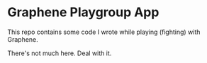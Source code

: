 # Graphene Playgroup App

This repo contains some code I wrote while playing (fighting) with Graphene.

There's not much here. Deal with it.